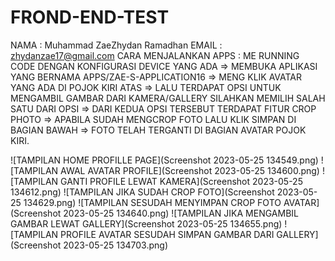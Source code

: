 # FROND-END-TEST
NAMA : Muhammad ZaeZhydan Ramadhan
EMAIL : zhydanzae17@gmail.com
CARA MENJALANKAN APPS : ME RUNNING CODE DENGAN KONFIGURASI DEVICE YANG ADA => MEMBUKA APLIKASI YANG BERNAMA APPS/ZAE-S-APPLICATION16 => MENG KLIK AVATAR YANG ADA DI POJOK KIRI ATAS
                        => LALU TERDAPAT OPSI UNTUK MENGAMBIL GAMBAR DARI KAMERA/GALLERY SILAHKAN MEMILIH SALAH SATU DARI OPSI => DARI KEDUA OPSI TERSEBUT TERDAPAT FITUR CROP PHOTO 
                        => APABILA SUDAH MENGCROP FOTO LALU KLIK SIMPAN DI BAGIAN BAWAH => FOTO TELAH TERGANTI DI BAGIAN AVATAR POJOK KIRI.
                       
![TAMPILAN HOME PROFILLE PAGE](Screenshot 2023-05-25 134549.png)
![TAMPILAN AWAL AVATAR PROFILE](Screenshot 2023-05-25 134600.png)
![TAMPILAN GANTI PROFILE LEWAT KAMERA](Screenshot 2023-05-25 134612.png)
![TAMPILAN JIKA SUDAH CROP FOTO](Screenshot 2023-05-25 134629.png)
![TAMPILAN SESUDAH MENYIMPAN CROP FOTO AVATAR](Screenshot 2023-05-25 134640.png)
![TAMPILAN JIKA MENGAMBIL GAMBAR LEWAT GALLERY](Screenshot 2023-05-25 134655.png)
![TAMPILAN PROFILE AVATAR SESUDAH SIMPAN GAMBAR DARI GALLERY](Screenshot 2023-05-25 134703.png)

                      
